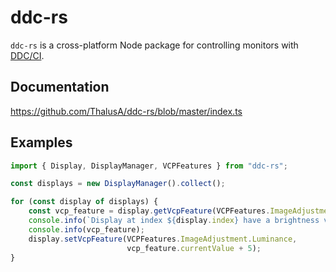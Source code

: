 # ddc-rs

`ddc-rs` is a cross-platform Node package for controlling monitors with
[DDC/CI](https://en.wikipedia.org/wiki/Display_Data_Channel).

## Documentation

https://github.com/ThalusA/ddc-rs/blob/master/index.ts

## Examples

```javascript
import { Display, DisplayManager, VCPFeatures } from "ddc-rs";

const displays = new DisplayManager().collect();

for (const display of displays) {
    const vcp_feature = display.getVcpFeature(VCPFeatures.ImageAdjustment.Luminance);
    console.info(`Display at index ${display.index} have a brightness value of`);
    console.info(vcp_feature);
    display.setVcpFeature(VCPFeatures.ImageAdjustment.Luminance,
                          vcp_feature.currentValue + 5);
}
```
